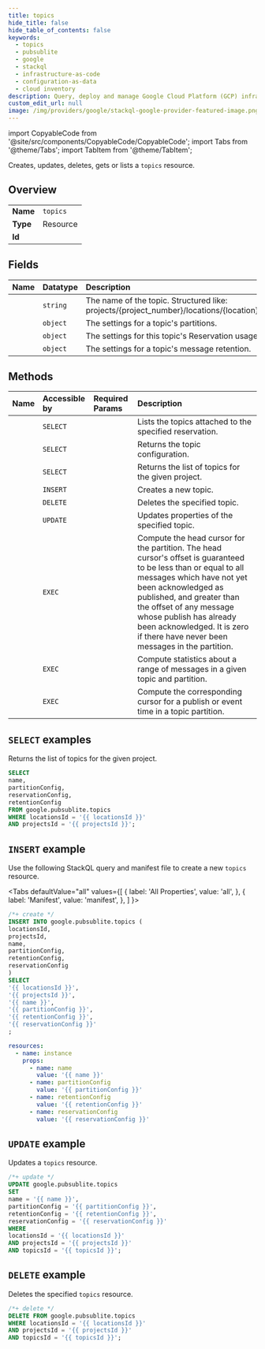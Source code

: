 ```yaml
---
title: topics
hide_title: false
hide_table_of_contents: false
keywords:
  - topics
  - pubsublite
  - google
  - stackql
  - infrastructure-as-code
  - configuration-as-data
  - cloud inventory
description: Query, deploy and manage Google Cloud Platform (GCP) infrastructure and resources using SQL
custom_edit_url: null
image: /img/providers/google/stackql-google-provider-featured-image.png
---
```


import CopyableCode from '@site/src/components/CopyableCode/CopyableCode';
import Tabs from '@theme/Tabs';
import TabItem from '@theme/TabItem';

Creates, updates, deletes, gets or lists a <code>topics</code> resource.

## Overview
<table><tbody>
<tr><td><b>Name</b></td><td><code>topics</code></td></tr>
<tr><td><b>Type</b></td><td>Resource</td></tr>
<tr><td><b>Id</b></td><td><CopyableCode code="google.pubsublite.topics" /></td></tr>
</tbody></table>

## Fields
| Name | Datatype | Description |
|:-----|:---------|:------------|
| <CopyableCode code="name" /> | `string` | The name of the topic. Structured like: projects/{project_number}/locations/{location}/topics/{topic_id} |
| <CopyableCode code="partitionConfig" /> | `object` | The settings for a topic's partitions. |
| <CopyableCode code="reservationConfig" /> | `object` | The settings for this topic's Reservation usage. |
| <CopyableCode code="retentionConfig" /> | `object` | The settings for a topic's message retention. |

## Methods
| Name | Accessible by | Required Params | Description |
|:-----|:--------------|:----------------|:------------|
| <CopyableCode code="admin_projects_locations_reservations_topics_list" /> | `SELECT` | <CopyableCode code="locationsId, projectsId, reservationsId" /> | Lists the topics attached to the specified reservation. |
| <CopyableCode code="admin_projects_locations_topics_get" /> | `SELECT` | <CopyableCode code="locationsId, projectsId, topicsId" /> | Returns the topic configuration. |
| <CopyableCode code="admin_projects_locations_topics_list" /> | `SELECT` | <CopyableCode code="locationsId, projectsId" /> | Returns the list of topics for the given project. |
| <CopyableCode code="admin_projects_locations_topics_create" /> | `INSERT` | <CopyableCode code="locationsId, projectsId" /> | Creates a new topic. |
| <CopyableCode code="admin_projects_locations_topics_delete" /> | `DELETE` | <CopyableCode code="locationsId, projectsId, topicsId" /> | Deletes the specified topic. |
| <CopyableCode code="admin_projects_locations_topics_patch" /> | `UPDATE` | <CopyableCode code="locationsId, projectsId, topicsId" /> | Updates properties of the specified topic. |
| <CopyableCode code="topic_stats_projects_locations_topics_compute_head_cursor" /> | `EXEC` | <CopyableCode code="locationsId, projectsId, topicsId" /> | Compute the head cursor for the partition. The head cursor's offset is guaranteed to be less than or equal to all messages which have not yet been acknowledged as published, and greater than the offset of any message whose publish has already been acknowledged. It is zero if there have never been messages in the partition. |
| <CopyableCode code="topic_stats_projects_locations_topics_compute_message_stats" /> | `EXEC` | <CopyableCode code="locationsId, projectsId, topicsId" /> | Compute statistics about a range of messages in a given topic and partition. |
| <CopyableCode code="topic_stats_projects_locations_topics_compute_time_cursor" /> | `EXEC` | <CopyableCode code="locationsId, projectsId, topicsId" /> | Compute the corresponding cursor for a publish or event time in a topic partition. |

## `SELECT` examples

Returns the list of topics for the given project.

```sql
SELECT
name,
partitionConfig,
reservationConfig,
retentionConfig
FROM google.pubsublite.topics
WHERE locationsId = '{{ locationsId }}'
AND projectsId = '{{ projectsId }}'; 
```

## `INSERT` example

Use the following StackQL query and manifest file to create a new <code>topics</code> resource.

<Tabs
    defaultValue="all"
    values={[
        { label: 'All Properties', value: 'all', },
        { label: 'Manifest', value: 'manifest', },
    ]
}>
<TabItem value="all">

```sql
/*+ create */
INSERT INTO google.pubsublite.topics (
locationsId,
projectsId,
name,
partitionConfig,
retentionConfig,
reservationConfig
)
SELECT 
'{{ locationsId }}',
'{{ projectsId }}',
'{{ name }}',
'{{ partitionConfig }}',
'{{ retentionConfig }}',
'{{ reservationConfig }}'
;
```
</TabItem>
<TabItem value="manifest">

```yaml
resources:
  - name: instance
    props:
      - name: name
        value: '{{ name }}'
      - name: partitionConfig
        value: '{{ partitionConfig }}'
      - name: retentionConfig
        value: '{{ retentionConfig }}'
      - name: reservationConfig
        value: '{{ reservationConfig }}'

```
</TabItem>
</Tabs>

## `UPDATE` example

Updates a <code>topics</code> resource.

```sql
/*+ update */
UPDATE google.pubsublite.topics
SET 
name = '{{ name }}',
partitionConfig = '{{ partitionConfig }}',
retentionConfig = '{{ retentionConfig }}',
reservationConfig = '{{ reservationConfig }}'
WHERE 
locationsId = '{{ locationsId }}'
AND projectsId = '{{ projectsId }}'
AND topicsId = '{{ topicsId }}';
```

## `DELETE` example

Deletes the specified <code>topics</code> resource.

```sql
/*+ delete */
DELETE FROM google.pubsublite.topics
WHERE locationsId = '{{ locationsId }}'
AND projectsId = '{{ projectsId }}'
AND topicsId = '{{ topicsId }}';
```
